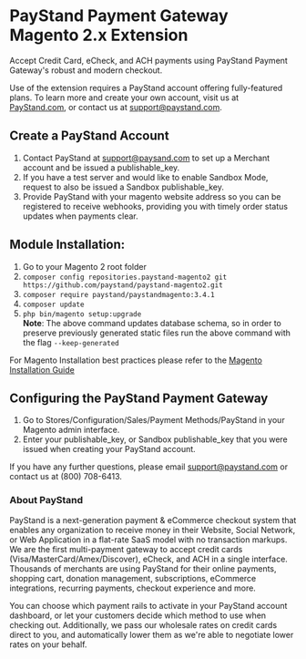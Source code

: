 #  PayStand Payment Gateway Magento 2.x Extension

Accept Credit Card, eCheck, and ACH payments using PayStand Payment Gateway's robust and modern checkout.

Use of the extension requires a PayStand account offering fully-featured plans.  To learn more and create your own account, visit us at [PayStand.com](http://www.paystand.com), or contact us at support@paystand.com.

##  Create a PayStand Account

1.  Contact PayStand at support@paysand.com to set up a Merchant account and be issued a publishable_key.
2.  If you have a test server and would like to enable Sandbox Mode, request to also be issued a Sandbox publishable_key.
3.  Provide PayStand with your magento website address so you can be registered to receive webhooks, providing you with timely order status updates when payments clear.

##  Module Installation:

1.  Go to your Magento 2 root folder
2.  `composer config repositories.paystand-magento2 git https://github.com/paystand/paystand-magento2.git`
3.  `composer require paystand/paystandmagento:3.4.1`
4.  `composer update`
5.  `php bin/magento setup:upgrade`  
**Note**: The above command updates database schema, so in order to preserve previously generated static files run the above command with the flag `--keep-generated`

For Magento Installation best practices please refer to the [Magento Installation Guide](https://devdocs.magento.com/guides/v2.4/install-gde/install-flow-diagram.html)

##  Configuring the PayStand Payment Gateway
1.  Go to Stores/Configuration/Sales/Payment Methods/PayStand in your Magento admin interface.
2.  Enter your publishable_key, or Sandbox publishable_key that you were issued when creating your PayStand account.

If you have any further questions, please email [support@paystand.com](support@paystand.com) or contact us at (800) 708-6413.

### About PayStand

PayStand is a next-generation payment & eCommerce checkout system that enables any organization to receive money in their Website, Social Network, or Web Application in a flat-rate SaaS model with no transaction markups. We are the first multi-payment gateway to accept credit cards (Visa/MasterCard/Amex/Discover), eCheck, and ACH in a single interface. Thousands of merchants are using PayStand for their online payments, shopping cart, donation management, subscriptions, eCommerce integrations, recurring payments, checkout experience and more.

You can choose which payment rails to activate in your PayStand account dashboard, or let your customers decide which method to use when checking out. Additionally, we pass our wholesale rates on credit cards direct to you, and automatically lower them as we're able to negotiate lower rates on your behalf. 
